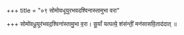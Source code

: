 +++
title = "०९ सोमोवधूयुरभवदश्विनास्तामुभा वरा"

+++
सोमो॑वधू॒युर॑भवद॒श्विना॑स्तामु॒भा व॒रा। सू॒र्यां यत्पत्ये॒ शंस॑न्तीं॒ मन॑सासवि॒ताद॑दात् ॥